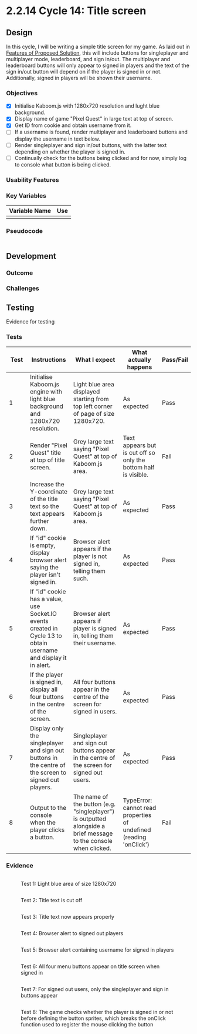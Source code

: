 # 2.2.14 Cycle 14: Title screen

## Design

In this cycle, I will be writing a simple title screen for my game. As laid out in [Features of Proposed Solution](../1-analysis/1.4a-features-of-the-proposed-solution.md), this will include buttons for singleplayer and multiplayer mode, leaderboard, and sign in/out. The multiplayer and leaderboard buttons will only appear to signed in players and the text of the sign in/out button will depend on if the player is signed in or not. Additionally, signed in players will be shown their username.

### Objectives

* [x] Initialise Kaboom.js with 1280x720 resolution and lught blue background.
* [x] Display name of game "Pixel Quest" in large text at top of screen.
* [x] Get ID from cookie and obtain username from it.
* [ ] If a username is found, render multiplayer and leaderboard buttons and display the username in text below.
* [ ] Render singleplayer and sign in/out buttons, with the latter text depending on whether the player is signed in.
* [ ] Continually check for the buttons being clicked and for now, simply log to console what button is being clicked.

### Usability Features

### Key Variables

| Variable Name | Use |
| ------------- | --- |
|               |     |

### Pseudocode

```
```

## Development

### Outcome



### Challenges



## Testing

Evidence for testing

### Tests

<table><thead><tr><th width="95">Test</th><th width="158">Instructions</th><th width="171">What I expect</th><th width="174">What actually happens</th><th>Pass/Fail</th></tr></thead><tbody><tr><td>1</td><td>Initialise Kaboom.js engine with light blue background and 1280x720 resolution.</td><td>Light blue area displayed starting from top left corner of page of size 1280x720.</td><td>As expected</td><td>Pass</td></tr><tr><td>2</td><td>Render "Pixel Quest" title at top of title screen.</td><td>Grey large text saying "Pixel Quest" at top of Kaboom.js area.</td><td>Text appears but is cut off so only the bottom half is visible.</td><td>Fail</td></tr><tr><td>3</td><td>Increase the Y-coordinate of the title text so the text appears further down.</td><td>Grey large text saying "Pixel Quest" at top of Kaboom.js area.</td><td>As expected</td><td>Pass</td></tr><tr><td>4</td><td>If "id" cookie is empty, display browser alert saying the player isn't signed in.</td><td>Browser alert appears if the player is not signed in, telling them such.</td><td>As expected</td><td>Pass</td></tr><tr><td>5</td><td>If "id" cookie has a value, use Socket.IO events created in Cycle 13 to obtain username and display it in alert. </td><td>Browser alert appears if player is signed in, telling them their username.</td><td>As expected</td><td>Pass</td></tr><tr><td>6</td><td>If the player is signed in, display all four buttons in the centre of the screen.</td><td>All four buttons appear in the centre of the screen for signed in users.</td><td>As expected</td><td>Pass</td></tr><tr><td>7</td><td>Display only the singleplayer and sign out buttons in the centre of the screen to signed out players.</td><td>Singleplayer and sign out buttons appear in the centre of the screen for signed out users.</td><td>As expected</td><td>Pass</td></tr><tr><td>8</td><td>Output to the console when the player clicks a button.</td><td>The name of the button (e.g. "singleplayer") is outputted alongside a brief message to the console when clicked.</td><td>TypeError: cannot read properties of undefined (reading 'onClick')</td><td>Fail</td></tr></tbody></table>

### Evidence

<figure><img src="../.gitbook/assets/image (19).png" alt=""><figcaption><p>Test 1: Light blue area of size 1280x720</p></figcaption></figure>

<figure><img src="../.gitbook/assets/image (2) (2).png" alt=""><figcaption><p>Test 2: Title text is cut off</p></figcaption></figure>

<figure><img src="../.gitbook/assets/image (3).png" alt=""><figcaption><p>Test 3: Title text now appears properly</p></figcaption></figure>

<figure><img src="../.gitbook/assets/image (16).png" alt=""><figcaption><p>Test 4: Browser alert to signed out players</p></figcaption></figure>

<figure><img src="../.gitbook/assets/image (18).png" alt=""><figcaption><p>Test 5: Browser alert containing username for signed in players</p></figcaption></figure>

<figure><img src="../.gitbook/assets/image.png" alt=""><figcaption><p>Test 6: All four menu buttons appear on title screen when signed in</p></figcaption></figure>

<figure><img src="../.gitbook/assets/image (1).png" alt=""><figcaption><p>Test 7: For signed out users, only the singleplayer and sign in buttons appear</p></figcaption></figure>

<figure><img src="../.gitbook/assets/image (2).png" alt=""><figcaption><p>Test 8: The game checks whether the player is signed in or not before defining the button sprites, which breaks the onClick function used to register the mouse clicking the button</p></figcaption></figure>
